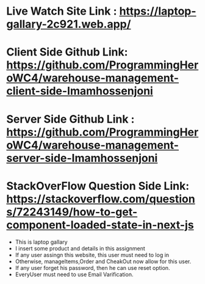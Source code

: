 # Live Watch Site Link : https://laptop-gallary-2c921.web.app/
# Client Side Github Link: https://github.com/ProgrammingHeroWC4/warehouse-management-client-side-Imamhossenjoni
# Server Side Github Link : https://github.com/ProgrammingHeroWC4/warehouse-management-server-side-Imamhossenjoni
# StackOverFlow Question Side Link: https://stackoverflow.com/questions/72243149/how-to-get-component-loaded-state-in-next-js

- This is laptop gallary
- I insert some product and details in this assignment
- If any user assingn this website, this user must need to log in
- Otherwise, manageItems,Order and CheakOut now allow for this user.
- If any user forget his password, then he can use reset option. 
- EveryUser must need to use Email Varification.